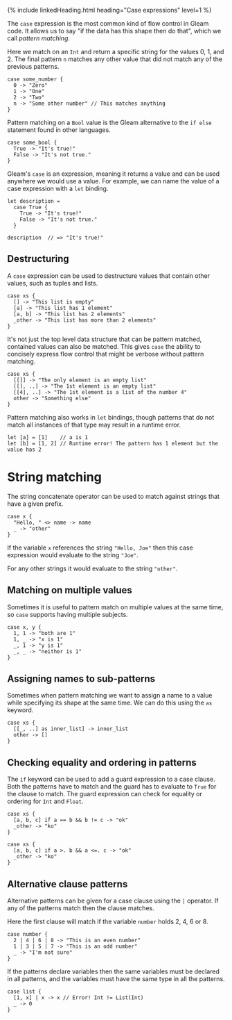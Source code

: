 {% include linkedHeading.html heading="Case expressions" level=1 %}

The `case` expression is the most common kind of flow control in Gleam code. It
allows us to say "if the data has this shape then do that", which we call
_pattern matching_.

Here we match on an `Int` and return a specific string for the values 0, 1,
and 2. The final pattern `n` matches any other value that did not match any of
the previous patterns.

```gleam
case some_number {
  0 -> "Zero"
  1 -> "One"
  2 -> "Two"
  n -> "Some other number" // This matches anything
}
```

Pattern matching on a `Bool` value is the Gleam alternative to the `if else`
statement found in other languages.

```gleam
case some_bool {
  True -> "It's true!"
  False -> "It's not true."
}
```

Gleam's `case` is an expression, meaning it returns a value and can be used
anywhere we would use a value. For example, we can name the value of a case
expression with a `let` binding.

```gleam
let description =
  case True {
    True -> "It's true!"
    False -> "It's not true."
  }

description  // => "It's true!"
```


## Destructuring

A `case` expression can be used to destructure values that
contain other values, such as tuples and lists.

```gleam
case xs {
  [] -> "This list is empty"
  [a] -> "This list has 1 element"
  [a, b] -> "This list has 2 elements"
  _other -> "This list has more than 2 elements"
}
```

It's not just the top level data structure that can be pattern matched,
contained values can also be matched. This gives `case` the ability to
concisely express flow control that might be verbose without pattern matching.

```gleam
case xs {
  [[]] -> "The only element is an empty list"
  [[], ..] -> "The 1st element is an empty list"
  [[4], ..] -> "The 1st element is a list of the number 4"
  other -> "Something else"
}
```

Pattern matching also works in `let` bindings, though patterns that do not
match all instances of that type may result in a runtime error.

```gleam
let [a] = [1]    // a is 1
let [b] = [1, 2] // Runtime error! The pattern has 1 element but the value has 2
```

# String matching

The string concatenate operator can be used to match against strings that have a
given prefix.

```gleam
case x {
  "Hello, " <> name -> name
  _ -> "other"
}
```

If the variable `x` references the string `"Hello, Joe"` then this case
expression would evaluate to the string `"Joe"`.

For any other strings it would evaluate to the string `"other"`.

## Matching on multiple values

Sometimes it is useful to pattern match on multiple values at the same time,
so `case` supports having multiple subjects.

```gleam
case x, y {
  1, 1 -> "both are 1"
  1, _ -> "x is 1"
  _, 1 -> "y is 1"
  _, _ -> "neither is 1"
}
```


## Assigning names to sub-patterns

Sometimes when pattern matching we want to assign a name to a value while
specifying its shape at the same time. We can do this using the `as` keyword.

```gleam
case xs {
  [[_, ..] as inner_list] -> inner_list
  other -> []
}
```


## Checking equality and ordering in patterns

The `if` keyword can be used to add a guard expression to a case clause. Both
the patterns have to match and the guard has to evaluate to `True` for the
clause to match. The guard expression can check for equality or ordering for
`Int` and `Float`.

```gleam
case xs {
  [a, b, c] if a == b && b != c -> "ok"
  _other -> "ko"
}
```

```gleam
case xs {
  [a, b, c] if a >. b && a <=. c -> "ok"
  _other -> "ko"
}
```


## Alternative clause patterns

Alternative patterns can be given for a case clause using the `|` operator. If
any of the patterns match then the clause matches.

Here the first clause will match if the variable `number` holds 2, 4, 6 or 8.

```gleam
case number {
  2 | 4 | 6 | 8 -> "This is an even number"
  1 | 3 | 5 | 7 -> "This is an odd number"
  _ -> "I'm not sure"
}
```

If the patterns declare variables then the same variables must be declared in
all patterns, and the variables must have the same type in all the patterns.


```gleam
case list {
  [1, x] | x -> x // Error! Int != List(Int)
  _ -> 0
}
```
